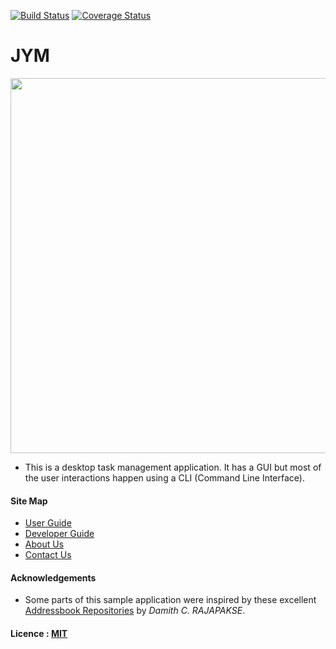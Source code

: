 [![Build Status](https://travis-ci.org/CS2103AUG2016-T15-C4/main.svg?branch=master)](https://travis-ci.org/CS2103AUG2016-T15-C4/main.svg?branch=master)
[![Coverage Status](https://coveralls.io/repos/github/CS2103AUG2016-T15-C4/main/badge.svg?branch=master)](https://coveralls.io/github/CS2103AUG2016-T15-C4/main?branch=master)

# JYM

<img src="docs/images/Ui.png" width="600"><br>

* This is a desktop task management application. It has a GUI but most of the user interactions happen using 
  a CLI (Command Line Interface).
  
#### Site Map
* [User Guide](docs/UserGuide.md) 
* [Developer Guide](docs/DeveloperGuide.md) 
* [About Us](docs/AboutUs.md)
* [Contact Us](docs/ContactUs.md)


#### Acknowledgements

* Some parts of this sample application were inspired by these excellent 
  [Addressbook Repositories](https://github.com/se-edu/) by *Damith C. RAJAPAKSE*. 


#### Licence : [MIT](LICENSE)
